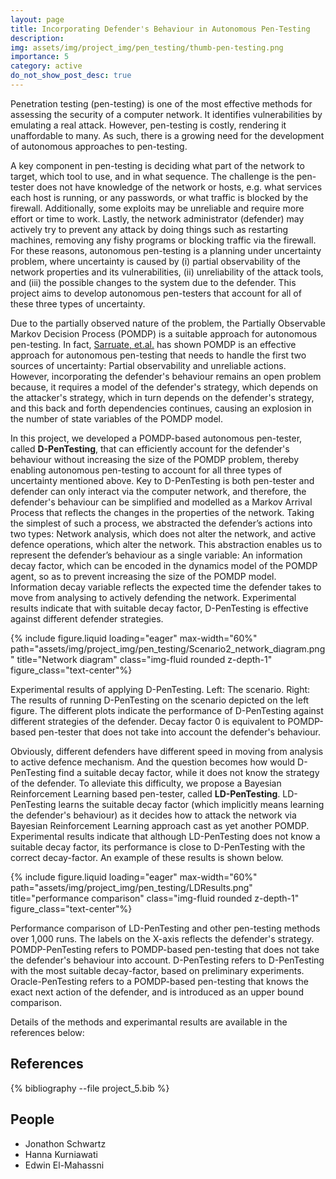 ```yaml
---
layout: page
title: Incorporating Defender's Behaviour in Autonomous Pen-Testing
description:
img: assets/img/project_img/pen_testing/thumb-pen-testing.png
importance: 5
category: active
do_not_show_post_desc: true
---
```


<p class="text-justify">
Penetration testing (pen-testing) is one of the most effective methods for assessing the security of a computer network. It identifies vulnerabilities by emulating a real attack. However, pen-testing is costly, rendering it unaffordable to many. As such, there is a growing need for the development of autonomous approaches to pen-testing.
</p>

<p class="text-justify">
A key component in pen-testing is deciding what part of the network to target, which tool to use, and in what sequence. The challenge is the pen-tester does not have knowledge of the network or hosts, e.g. what services each host is running, or any passwords, or what traffic is blocked by the firewall. Additionally, some exploits may be unreliable and require more effort or time to work. Lastly, the network administrator (defender) may actively try to prevent any attack by doing things such as restarting machines, removing any fishy programs or blocking traffic via the firewall. For these reasons, autonomous pen-testing is a planning under uncertainty problem, where uncertainty is caused by (i) partial observability of the network properties and its vulnerabilities, (ii) unreliability of the attack tools, and (iii) the possible changes to the system due to the defender. This project aims to develop autonomous pen-testers that account for all of these three types of uncertainty.
</p>

<p class="text-justify">
Due to the partially observed nature of the problem, the Partially Observable Markov Decision Process (POMDP) is a suitable approach for autonomous pen-testing. In fact, <a target="_blank" href="https://arxiv.org/abs/1307.8182" >Sarruate, et.al.</a> has shown POMDP is an effective approach for autonomous pen-testing that needs to handle the first two sources of uncertainty: Partial observability and unreliable actions. However, incorporating the defender's behaviour remains an open problem because, it requires a model of the defender's strategy, which depends on the attacker's strategy, which in turn depends on the defender's strategy, and this back and forth dependencies continues, causing an explosion in the number of state variables of the POMDP model.
</p>

<p class="text-justify">
In this project, we developed a POMDP-based autonomous pen-tester, called <strong>D-PenTesting</strong>, that can efficiently account for the defender's behaviour without increasing the size of the POMDP problem, thereby enabling autonomous pen-testing to account for all three types of uncertainty mentioned above. Key to D-PenTesting is both pen-tester and defender can only interact via the computer network, and therefore, the defender's behaviour can be simplified and modelled as a Markov Arrival Process that reflects the changes in the properties of the network. Taking the simplest of such a process, we abstracted the defender’s actions into two types: Network analysis, which does not alter the network, and active defence operations, which alter the network. This abstraction enables us to represent the defender’s behaviour as a single variable: An information decay factor, which can be encoded in the dynamics model of the POMDP agent, so as to prevent increasing the size of the POMDP model. Information decay variable reflects the expected time the defender takes to move from analysing to actively defending the network. Experimental results indicate that with suitable decay factor, D-PenTesting is effective against different defender strategies.
</p>

{% include figure.liquid loading="eager" max-width="60%" path="assets/img/project_img/pen_testing/Scenario2_network_diagram.png" title="Network diagram" class="img-fluid rounded z-depth-1" figure_class="text-center"%}

<div class="caption">
    Experimental results of applying D-PenTesting. Left: The scenario. Right: The results of running D-PenTesting on the scenario depicted on the left figure. The different plots indicate the performance of D-PenTesting against different strategies of the defender. Decay factor 0 is equivalent to POMDP-based pen-tester that does not take into account the defender's behaviour.
</div>

<p class="text-justify">
Obviously, different defenders have different speed in moving from analysis to active defence mechanism. And the question becomes how would D-PenTesting find a suitable decay factor, while it does not know the strategy of the defender. To alleviate this difficulty, we propose a Bayesian Reinforcement Learning based pen-tester, called <strong>LD-PenTesting</strong>. LD-PenTesting learns the suitable decay factor (which implicitly means learning the defender's behaviour) as it decides how to attack the network via Bayesian Reinforcement Learning approach cast as yet another POMDP. Experimental results indicate that although LD-PenTesting does not know a suitable decay factor, its performance is close to D-PenTesting with the correct decay-factor. An example of these results is shown below.
</p>

{% include figure.liquid loading="eager" max-width="60%" path="assets/img/project_img/pen_testing/LDResults.png" title="performance comparison" class="img-fluid rounded z-depth-1" figure_class="text-center"%}

<div class="caption">
    Performance comparison of LD-PenTesting and other pen-testing methods over 1,000 runs. The labels on the X-axis reflects the defender's strategy. POMDP-PenTesting refers to POMDP-based pen-testing that does not take the defender's behaviour into account. D-PenTesting refers to D-PenTesting with the most suitable decay-factor, based on preliminary experiments. Oracle-PenTesting refers to a POMDP-based pen-testing that knows the exact next action of the defender, and is introduced as an upper bound comparison.
</div>

<p class="text-justify">
Details of the methods and experimantal results are available in the references below:
</p>

<h2> References </h2>

<div class="publications">
   {% bibliography --file project_5.bib %}
</div>

<h2> People </h2>
<ul>
    <li>Jonathon Schwartz</li>
    <li>Hanna Kurniawati</li>
    <li>Edwin El-Mahassni</li>
</ul>
